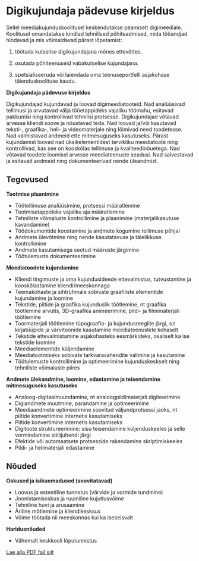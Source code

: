 # **Digikujundaja pädevuse kirjeldus**

Sellel meediakujunduskoolitusel keskendutakse peamiselt digimeediale.
Koolitusel omandatakse kindlad tehnilised põhiteadmised, mida tööandjad hindavad ja mis võimaldavad pärast lõpetamist:  

1. töötada kutselise digikujundajana mõnes ettevõttes.  

2. osutada põhiteenuseid vabakutselise kujundajana. 

3. spetsialiseeruda või laiendada oma teenuseportfelli asjakohase täienduskoolituse kaudu.  

**Digikujundaja pädevuse kirjeldus**

Digikujundajad kujundavad ja loovad digimeediatooteid.
Nad analüüsivad tellimusi ja arvutavad välja tööetappideks vajaliku töömahu, esitavad pakkumisi ning kontrollivad tehnilisi protsesse. Digikujundajad võtavad arvesse kliendi soove ja nõustavad teda.
Nad loovad ja/või kasutavad teksti-, graafika-, heli- ja videomaterjale ning lõimivad need toodetesse. Nad valmistavad andmeid ette mitmesuguseks kasutuseks.
Pärast kujundamist loovad nad üksikelementidest tervikliku meediatoote ning kontrollivad, kas see on kooskõlas tellimuse ja kvaliteedinõuetega. Nad võtavad toodete loomisel arvesse meediateenuste seadusi.
Nad salvestavad ja esitavad andmeid ning dokumenteerivad nende üleandmist.


## **Tegevused**

**Tootmise plaanimine**

* Töötellimuse analüüsimine, protsessi määratlemine
* Tootmisetappideks vajaliku aja määratlemine
* Tehniliste võimaluste kontrollimine ja plaanimine (materjalikasutuse kavandamine)
* Töödokumentide koostamine ja andmete kogumine tellimuse põhjal
* Andmete ülevõtmine ning nende kasutatavuse ja täielikkuse kontrollimine
* Andmete kasutamisega seotud määruste järgimine
* Töötulemuste dokumenteerimine


**Meediatoodete kujundamine**

* Kliendi tingimuste ja oma kujundusideede ettevalmistus, tutvustamine ja kooskõlastamine kliendi/meeskonnaga
* Teemakohaste ja sihtrühmale sobivate graafiliste elementide kujundamine ja loomine
* Tekstide, piltide ja graafika kujunduslik töötlemine, nt graafika töötlemine arvutis, 3D-graafika animeerimine, pildi- ja filmimaterjali töötlemine
* Toormaterjali töötlemine tüpograafia- ja kujundusreeglite järgi, s.t kirjatüüpide ja värvitoonide kasutamine meediateenustele kohaselt
* Tekstide ettevalmistamine asjakohasteks eesmärkideks, osaliselt ka ise tekstide loomine
* Meediaelementide küljendamine
* Meediatootmiseks sobivate tarkvaravahendite valimine ja kasutamine
* Töötulemuste kontrollimine ja optimeerimine kujunduskeskselt ning tehniliste võimaluste piires


**Andmete ülekandmine, loomine, edastamine ja teisendamine mitmesuguseks kasutuseks**

* Analoog-digitaalmuundamine, nt analoogpildimaterjali digiteerimine
* Digiandmete muutmine, parandamine ja optimeerimine
* Meediaandmete optimeerimine soovitud väljundprotsessi jaoks, nt piltide konvertimine internetis kasutamiseks
* Piltide konvertimine internetis kasutamiseks
* Digitoote struktureerimine: sisu teisendamine küljenduskeeles ja selle vormindamine stiilijuhendi järgi
* Efektide või automaatsete protsesside rakendamine skriptimiskeeles
* Pildi- ja helimaterjali edastamine


## **Nõuded**
**Oskused ja isikuomadused (soovitatavad)**

* Loovus ja esteetiline tunnetus (värvide ja vormide tundmine)
* Joonistamisoskus ja ruumiline kujutlusvõime
* Tehniline huvi ja arusaamine
* Äriline mõtlemine ja kliendikesksus
* Võime töötada nii meeskonnas kui ka iseseisvalt


**Haridusnõuded**

* Vähemalt keskkooli lõputunnistus

[Lae alla PDF fail siit](/Compentence_ET.pdf)